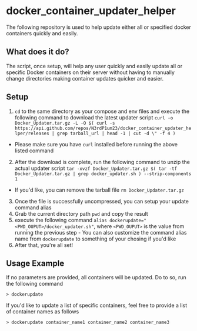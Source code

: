 # docker_container_updater_helper
The following repository is used to help update either all or specified docker containers quickly and easily.

## What does it do?
The script, once setup, will help any user quickly and easily update all or specific Docker containers on their server without having to manually change directories making container updates quicker and easier.

## Setup
1. `cd` to the same directory as your compose and env files and execute the following command to download the latest updater script `curl -o Docker_Updater.tar.gz -L -O $( curl -s https://api.github.com/repos/N3rdP1um23/docker_container_updater_helper/releases | grep tarball_url | head -1 | cut -d \" -f 4 )`
  - Please make sure you have `curl` installed before running the above listed command
2. After the download is complete, run the following command to unzip the actual updater script `tar -xvzf Docker_Updater.tar.gz $( tar -tf Docker_Updater.tar.gz | grep docker_updater.sh ) --strip-components 1`
  - If you'd like, you can remove the tarball file `rm Docker_Updater.tar.gz`
3. Once the file is successfully uncompressed, you can setup your update command alias
  1. Grab the current directory path `pwd` and copy the result
  2. execute the following command `alias dockerupdate="<PWD_OUPUT>/docker_updater.sh"`, where `<PWD_OUPUT>` is the value from running the previous step
    - You can also customize the command alias name from `dockerupdate` to something of your chosing if you'd like
4. After that, you're all set!


## Usage Example
If no parameters are provided, all containers will be updated. Do to so, run the following command

`> dockerupdate` 

If you'd like to update a list of specific containers, feel free to provide a list of container names as follows

`> dockerupdate container_name1 container_name2 container_name3` 
